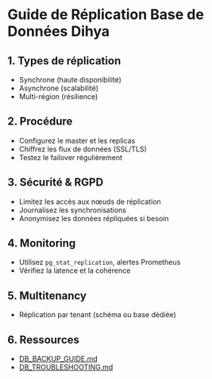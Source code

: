 # Guide de Réplication Base de Données Dihya

## 1. Types de réplication
- Synchrone (haute disponibilité)
- Asynchrone (scalabilité)
- Multi-région (résilience)

## 2. Procédure
- Configurez le master et les replicas
- Chiffrez les flux de données (SSL/TLS)
- Testez le failover régulièrement

## 3. Sécurité & RGPD
- Limitez les accès aux nœuds de réplication
- Journalisez les synchronisations
- Anonymisez les données répliquées si besoin

## 4. Monitoring
- Utilisez `pg_stat_replication`, alertes Prometheus
- Vérifiez la latence et la cohérence

## 5. Multitenancy
- Réplication par tenant (schéma ou base dédiée)

## 6. Ressources
- [DB_BACKUP_GUIDE.md](./DB_BACKUP_GUIDE.md)
- [DB_TROUBLESHOOTING.md](./DB_TROUBLESHOOTING.md)

